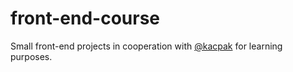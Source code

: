 # front-end-course

Small front-end projects in cooperation with [@kacpak](https://github.com/kacpak) for learning purposes.
